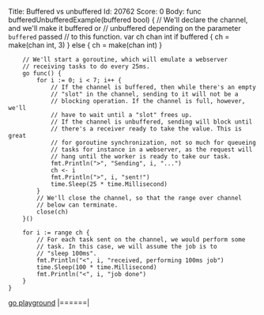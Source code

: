 Title: Buffered vs unbuffered
Id: 20762
Score: 0
Body:
    func bufferedUnbufferedExample(buffered bool) {
        // We'll declare the channel, and we'll make it buffered or
        // unbuffered depending on the parameter `buffered` passed
        // to this function.
        var ch chan int
        if buffered {
            ch = make(chan int, 3)
        } else {
            ch = make(chan int)
        }
        
        // We'll start a goroutine, which will emulate a webserver
        // receiving tasks to do every 25ms.
        go func() {
            for i := 0; i < 7; i++ {
                // If the channel is buffered, then while there's an empty
                // "slot" in the channel, sending to it will not be a
                // blocking operation. If the channel is full, however, we'll
                // have to wait until a "slot" frees up.
                // If the channel is unbuffered, sending will block until
                // there's a receiver ready to take the value. This is great
                // for goroutine synchronization, not so much for queueing
                // tasks for instance in a webserver, as the request will
                // hang until the worker is ready to take our task.
                fmt.Println(">", "Sending", i, "...")
                ch <- i
                fmt.Println(">", i, "sent!")
                time.Sleep(25 * time.Millisecond)
            }
            // We'll close the channel, so that the range over channel
            // below can terminate.
            close(ch)
        }()
        
        for i := range ch {
            // For each task sent on the channel, we would perform some
            // task. In this case, we will assume the job is to
            // "sleep 100ms".
            fmt.Println("<", i, "received, performing 100ms job")
            time.Sleep(100 * time.Millisecond)
            fmt.Println("<", i, "job done")
        }
    }

[go playground](https://play.golang.org/p/PUR0kDdxli)
|======|
